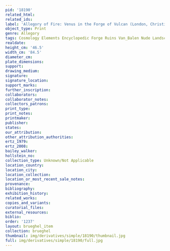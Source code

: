 ```yaml
---
pid: '18190'
related_html: 
related_ids: 
label: 'Allegory of Fire: Venus in the Forge of Vulcan (London, Christie&apos;s, 1999)'
object_type: Print
genre: Allegory
tags: Cosmology Elements Encyclopedic Forge Ruins Van_Balen Nude Landscape Armor
realdate: 
height_cm: '46.5'
width_cm: '84.5'
diameter_cm: 
plate_dimensions: 
support: 
drawing_medium: 
signature: 
signature_location: 
support_marks: 
further_inscription: 
collaborators: 
collaborator_notes: 
collectors_patrons: 
print_type: 
print_notes: 
printmaker: 
publisher: 
states: 
our_attribution: 
other_attribution_authorities: 
ertz_1979: 
ertz_2008: 
bailey_walker: 
hollstein_no: 
collection_type: Unknown/Not Applicable
location_country: 
location_city: 
location_collection: 
location_or_most_recent_sale_notes: 
provenance: 
bibliography: 
exhibition_history: 
related_works: 
copies_and_variants: 
curatorial_files: 
external_resources: 
biblio: 
order: '1237'
layout: brueghel_item
collection: brueghel
thumbnail: img/derivatives/simple/18190/thumbnail.jpg
full: img/derivatives/simple/18190/full.jpg
---
```

